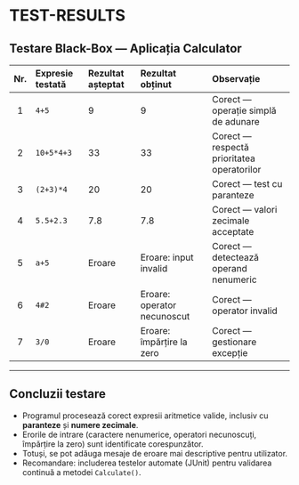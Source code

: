 #  TEST-RESULTS

##  Testare Black-Box — Aplicația Calculator

| Nr. | Expresie testată | Rezultat așteptat | Rezultat obținut | Observație |
|:---:|:----------------|:----------------|:----------------|:------------|
| 1 | `4+5` | 9 | 9 | Corect — operație simplă de adunare |
| 2 | `10+5*4+3` | 33 | 33 | Corect — respectă prioritatea operatorilor |
| 3 | `(2+3)*4` | 20 | 20 | Corect — test cu paranteze |
| 4 | `5.5+2.3` | 7.8 | 7.8 | Corect — valori zecimale acceptate |
| 5 | `a+5` | Eroare | Eroare: input invalid | Corect — detectează operand nenumeric |
| 6 | `4#2` | Eroare | Eroare: operator necunoscut | Corect — operator invalid |
| 7 | `3/0` | Eroare | Eroare: împărțire la zero | Corect — gestionare excepție |

---

##  Concluzii testare

- Programul procesează corect expresii aritmetice valide, inclusiv cu **paranteze** și **numere zecimale**.  
- Erorile de intrare (caractere nenumerice, operatori necunoscuți, împărțire la zero) sunt identificate corespunzător.  
- Totuși, se pot adăuga mesaje de eroare mai descriptive pentru utilizator.  
- Recomandare: includerea testelor automate (JUnit) pentru validarea continuă a metodei `Calculate()`.






